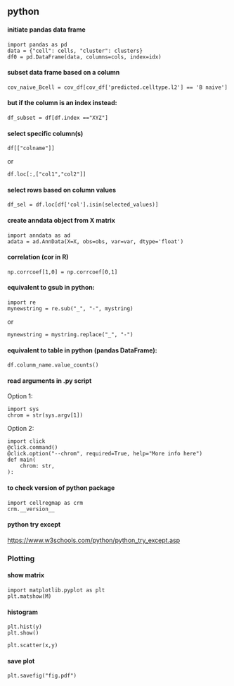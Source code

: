## python

#### initiate pandas data frame
```
import pandas as pd
data = {"cell": cells, "cluster": clusters}
df0 = pd.DataFrame(data, columns=cols, index=idx)
```

#### subset data frame based on a column
```
cov_naive_Bcell = cov_df[cov_df['predicted.celltype.l2'] == 'B naive']
```
#### but if the column is an index instead:
```
df_subset = df[df.index =="XYZ"]
```
#### select specific column(s)
```
df[["colname"]]
```
or
```
df.loc[:,["col1","col2"]]
```
#### select rows based on column values
```
df_sel = df.loc[df['col'].isin(selected_values)]
```

#### create anndata object from X matrix
```
import anndata as ad
adata = ad.AnnData(X=X, obs=obs, var=var, dtype='float')
```

#### correlation (cor in R)
```
np.corrcoef[1,0] = np.corrcoef[0,1]
```

#### equivalent to gsub in python:
```
import re
mynewstring = re.sub("_", "-", mystring)
```
or
```
mynewstring = mystring.replace("_", "-")
```
#### equivalent to table in python (pandas DataFrame):
```
df.colunm_name.value_counts()
```

#### read arguments in .py script
Option 1:
```
import sys
chrom = str(sys.argv[1])
```
Option 2:
```
import click
@click.command()
@click.option("--chrom", required=True, help="More info here")
def main(
    chrom: str,
):
```

#### to check version of python package
```
import cellregmap as crm
crm.__version__
```
#### python try except
https://www.w3schools.com/python/python_try_except.asp


### Plotting

#### show matrix
```
import matplotlib.pyplot as plt
plt.matshow(M)
```

#### histogram
```
plt.hist(y)
plt.show()
```

```
plt.scatter(x,y)
```

#### save plot
```
plt.savefig("fig.pdf")
```
